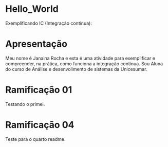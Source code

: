 # Hello_World
Exemplificando IC (Integração contínua):
# Apresentação
Meu nome é Janaina Rocha e esta é uma atividade para exemplificar e compreender, na prática, como funciona a integração contínua.
Sou Aluna do curso de Análise e desenvolimento de sistemas da Unicesumar.

# Ramificação  01
Testando  o primei.

# Ramificação 04 
Teste para o quarto readme.
